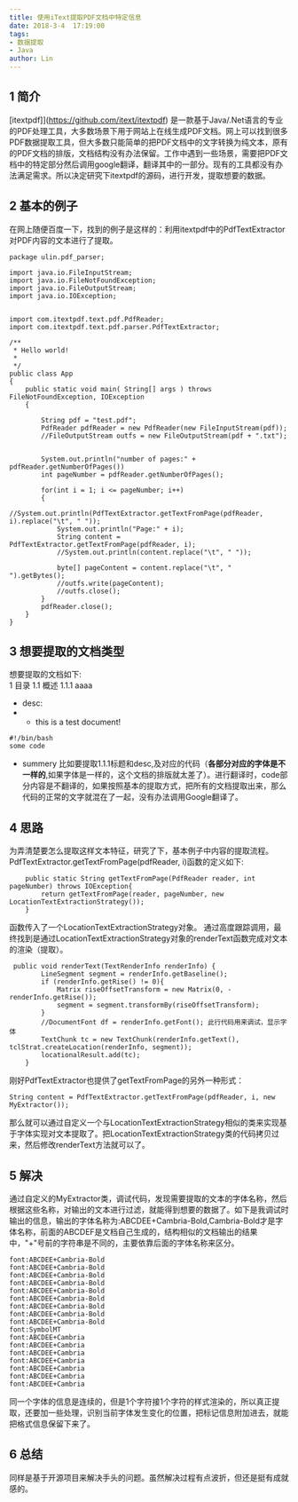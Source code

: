 ```yaml
---
title: 使用iText提取PDF文档中特定信息
date: 2018-3-4  17:19:00
tags: 
- 数据提取
- Java
author: Lin
---
```

## 1 简介
[itextpdf]](https://github.com/itext/itextpdf) 是一款基于Java/.Net语言的专业的PDF处理工具，大多数场景下用于网站上在线生成PDF文档。网上可以找到很多PDF数据提取工具，但大多数只能简单的把PDF文档中的文字转换为纯文本，原有的PDF文档的排版，文档结构没有办法保留。工作中遇到一些场景，需要把PDF文档中的特定部分然后调用google翻译，翻译其中的一部分。现有的工具都没有办法满足需求。所以决定研究下itextpdf的源码，进行开发，提取想要的数据。

## 2 基本的例子
在网上随便百度一下，找到的例子是这样的：利用itextpdf中的PdfTextExtractor对PDF内容的文本进行了提取。
<!--more-->
```
package ulin.pdf_parser;

import java.io.FileInputStream;
import java.io.FileNotFoundException;
import java.io.FileOutputStream;
import java.io.IOException;


import com.itextpdf.text.pdf.PdfReader;
import com.itextpdf.text.pdf.parser.PdfTextExtractor;

/**
 * Hello world!
 *
 */
public class App 
{
    public static void main( String[] args ) throws FileNotFoundException, IOException
    {
        
    	String pdf = "test.pdf";
        PdfReader pdfReader = new PdfReader(new FileInputStream(pdf));
        //FileOutputStream outfs = new FileOutputStream(pdf + ".txt");
      
        
        System.out.println("number of pages:" + pdfReader.getNumberOfPages())
        int pageNumber = pdfReader.getNumberOfPages();

        for(int i = 1; i <= pageNumber; i++)
        {
        	//System.out.println(PdfTextExtractor.getTextFromPage(pdfReader, i).replace("\t", " "));
        	System.out.println("Page:" + i);
        	String content = PdfTextExtractor.getTextFromPage(pdfReader, i);
        	//System.out.println(content.replace("\t", " "));
        	
        	byte[] pageContent = content.replace("\t", " ").getBytes();
        	//outfs.write(pageContent);
        	//outfs.close();
        }
        pdfReader.close();
    }
}

```
## 3 想要提取的文档类型
想要提取的文档如下:  
1 目录
1.1 概述
1.1.1 aaaa
* desc:
* * this is a test document!
```
#!/bin/bash 
some code
```
* summery
比如要提取1.1.1标题和desc,及对应的代码（**各部分对应的字体是不一样的**,如果字体是一样的，这个文档的排版就太差了）。进行翻译时，code部分内容是不翻译的，如果按照基本的提取方式，把所有的文档提取出来，那么代码的正常的文字就混在了一起，没有办法调用Google翻译了。
## 4 思路
为弄清楚要怎么提取这样文本特征，研究了下，基本例子中内容的提取流程。
PdfTextExtractor.getTextFromPage(pdfReader, i)函数的定义如下:
```
    public static String getTextFromPage(PdfReader reader, int pageNumber) throws IOException{
        return getTextFromPage(reader, pageNumber, new LocationTextExtractionStrategy());
    }
```
函数传入了一个LocationTextExtractionStrategy对象。
通过高度跟踪调用，最终找到是通过LocationTextExtractionStrategy对象的renderText函数完成对文本的渲染（提取）。
```
 public void renderText(TextRenderInfo renderInfo) {
    	LineSegment segment = renderInfo.getBaseline();
    	if (renderInfo.getRise() != 0){ 
	    	Matrix riseOffsetTransform = new Matrix(0, -renderInfo.getRise());
	    	segment = segment.transformBy(riseOffsetTransform);
    	}
    	//DocumentFont df = renderInfo.getFont(); 此行代码用来调试，显示字体
        TextChunk tc = new TextChunk(renderInfo.getText(), tclStrat.createLocation(renderInfo, segment));
        locationalResult.add(tc);        
    }
```
刚好PdfTextExtractor也提供了getTextFromPage的另外一种形式：
```
String content = PdfTextExtractor.getTextFromPage(pdfReader, i, new MyExtractor());
```
那么就可以通过自定义一个与LocationTextExtractionStrategy相似的类来实现基于字体实现对文本提取了。把LocationTextExtractionStrategy类的代码拷贝过来，然后修改renderText方法就可以了。
## 5 解决
通过自定义的MyExtractor类，调试代码，发现需要提取的文本的字体名称，然后根据这些名称，对输出的文本进行过滤，就能得到想要的数据了。如下是我调试时输出的信息，输出的字体名称为:ABCDEE+Cambria-Bold,Cambria-Bold才是字体名称，前面的ABCDEF是文档自己生成的，结构相似的文档输出的结果中，"+"号前的字符串是不同的，主要依靠后面的字体名称来区分。
```
font:ABCDEE+Cambria-Bold
font:ABCDEE+Cambria-Bold
font:ABCDEE+Cambria-Bold
font:ABCDEE+Cambria-Bold
font:ABCDEE+Cambria-Bold
font:ABCDEE+Cambria-Bold
font:ABCDEE+Cambria-Bold
font:ABCDEE+Cambria-Bold
font:ABCDEE+Cambria-Bold
font:SymbolMT
font:ABCDEE+Cambria
font:ABCDEE+Cambria
font:ABCDEE+Cambria
font:ABCDEE+Cambria
font:ABCDEE+Cambria
font:ABCDEE+Cambria
font:ABCDEE+Cambria
```
同一个字体的信息是连续的，但是1个字符接1个字符的样式渲染的，所以真正提取，还要加一些处理，识别当前字体发生变化的位置，把标记信息附加进去，就能把格式信息保留下来了。
## 6 总结
同样是基于开源项目来解决手头的问题。虽然解决过程有点波折，但还是挺有成就感的。
